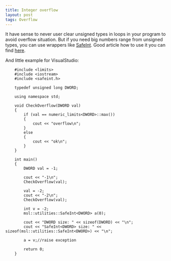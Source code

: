 ```yaml
---
title: Integer overflow
layout: post
tags: Overflow
---
```



It have sense to never user clear unsigned types in loops in your
program to avoid overflow situation. But if you need big numbers range
from unsigned types, you can use wrappers like
[SafeInt](http://safeint.codeplex.com/). Good article how to use it you
can find [here](http://msdn.microsoft.com/en-us/library/ms972705).

And little example for VisualStudio:
```
    #include <limits>
    #include <iostream>
    #include <safeint.h>

    typedef unsigned long DWORD;

    using namespace std;

    void CheckOverflow(DWORD val)
    {
        if (val == numeric_limits<DWORD>::max())
        {
            cout << "overflow\n";
        }
        else
        {
            cout << "ok\n";
        }
    }

    int main()
    {
        DWORD val = -1;

        cout << "-1\n";
        CheckOverflow(val);

        val = -2;
        cout << "-2\n";
        CheckOverflow(val);

        int v = -2;
        msl::utilities::SafeInt<DWORD> a(0); 

        cout << "DWORD size: " << sizeof(DWORD) << "\n";
        cout << "SafeInt<DWORD> size: " << sizeof(msl::utilities::SafeInt<DWORD>) << "\n";

        a = v;//raise exception

        return 0;
    }

```
